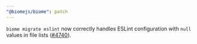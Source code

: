 ```yaml
---
"@biomejs/biome": patch
---
```


`biome migrate eslint` now correctly handles ESLint configuration with `null` values in file lists ([#4740](https://github.com/biomejs/biome/issues/4740)).
